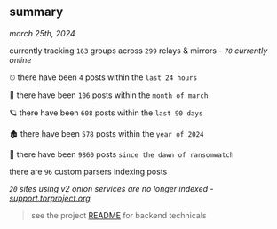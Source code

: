 
## summary
_march 25th, 2024_

currently tracking `163` groups across `299` relays & mirrors - _`70` currently online_

⏲ there have been `4` posts within the `last 24 hours`

🦈 there have been `106` posts within the `month of march`

🪐 there have been `608` posts within the `last 90 days`

🏚 there have been `578` posts within the `year of 2024`

🦕 there have been `9860` posts `since the dawn of ransomwatch`

there are `96` custom parsers indexing posts

_`20` sites using v2 onion services are no longer indexed - [support.torproject.org](https://support.torproject.org/onionservices/v2-deprecation/)_

> see the project [README](https://github.com/joshhighet/ransomwatch#ransomwatch--) for backend technicals
